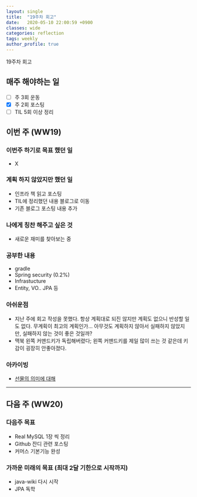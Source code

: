 ```yaml
---
layout: single
title:  "19주차 회고"
date:   2020-05-10 22:00:59 +0900
classes: wide
categories: reflection
tags: weekly
author_profile: true
---
```


19주차 회고

## 매주 해야하는 일

- [ ] 주 3회 운동
- [x] 주 2회 포스팅
- [ ] TIL 5회 이상 정리

## 이번 주 (WW19)

### 이번주 하기로 목표 했던 일

- X

### 계획 하지 않았지만 했던 일

- 인프라 책 읽고 포스팅
- TIL에 정리했던 내용 블로그로 이동
- 기존 블로그 포스팅 내용 추가

### 나에게 칭찬 해주고 싶은 것

- 새로운 재미를 찾아보는 중

### 공부한 내용

- gradle
- Spring security (0.2%)
- Infrastucture
- Entity, VO.. JPA 등

### 아쉬운점

- 지난 주에 회고 작성을 못했다. 항상 계획대로 되진 않지만 계획도 없으니 반성할 일도 없다. 무계획이 최고의 계획인가... 아무것도 계획하지 않아서 실패하지 않았지만, 실패하지 않는 것이 좋은 것일까?
- 맥북 왼쪽 커맨드키가 독립해버렸다; 왼쪽 커맨드키를 제일 많이 쓰는 것 같은데 키감이 굉장히 안좋아졌다.

### 아카이빙

- [선물의 의미에 대해](https://brunch.co.kr/@kozzangnim/424)

---

## 다음 주 (WW20)

### 다음주 목표

- Real MySQL 1장 씩 정리
- Github 잔디 관련 포스팅
- 커머스 기본기능 완성

### 가까운 미래의 목표 (최대 2달 기한으로 시작까지)

- java-wiki 다시 시작
- JPA 독학
